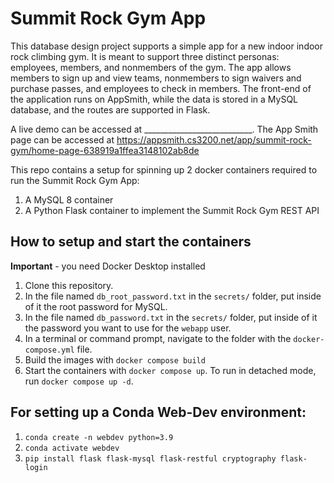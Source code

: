 # Summit Rock Gym App

This database design project supports a simple app for a new indoor indoor rock climbing gym. It is meant to support three distinct personas: employees, members, and nonmembers of the gym. The app allows members to sign up and view teams, nonmembers to sign waivers and purchase passes, and employees to check in members. The front-end of the application runs on AppSmith, while the data is stored in a MySQL database, and the routes are supported in Flask. 

A live demo can be accessed at ___________________________.
The App Smith page can be accessed at https://appsmith.cs3200.net/app/summit-rock-gym/home-page-638919a1ffea3148102ab8de

This repo contains a setup for spinning up 2 docker containers required to run the Summit Rock Gym App: 
1. A MySQL 8 container
1. A Python Flask container to implement the Summit Rock Gym REST API

## How to setup and start the containers
**Important** - you need Docker Desktop installed

1. Clone this repository.  
1. In the file named `db_root_password.txt` in the `secrets/` folder, put inside of it the root password for MySQL. 
1. In the file named `db_password.txt` in the `secrets/` folder, put inside of it the password you want to use for the `webapp` user. 
1. In a terminal or command prompt, navigate to the folder with the `docker-compose.yml` file.  
1. Build the images with `docker compose build`
1. Start the containers with `docker compose up`.  To run in detached mode, run `docker compose up -d`. 

## For setting up a Conda Web-Dev environment:

1. `conda create -n webdev python=3.9`
1. `conda activate webdev`
1. `pip install flask flask-mysql flask-restful cryptography flask-login`




